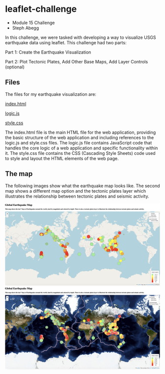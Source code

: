 # leaflet-challenge
- Module 15 Challenge
- Steph Abegg

In this challenge, we were tasked with developing a way to visualize USGS earthquake data using leaflet. This challenge had two parts:

Part 1: Create the Earthquake Visualization

Part 2: Plot Tectonic Plates, Add Other Base Maps, Add Layer Controls (optional)

## Files

The files for my earthquake visualization are:

[index.html](Leaflet-Parts-1and2/index.html)

[logic.js](Leaflet-Parts-1and2/static/js/logic.js)

[style.css](Leaflet-Parts-1and2/static/css/style.css)

The index.html file is the main HTML file for the web application, providing the basic structure of the web application and including references to the logic.js and style.css files. The logic.js file contains JavaScript code that handles the core logic of a web application and specific functionality within it. The style.css file contains the CSS (Cascading Style Sheets) code used to style and layout the HTML elements of the web page.

## The map

The following images show what the earthquake map looks like. The second map shows a different map option and the tectonic plates layer which illustrates the relationship between tectonic plates and seismic activity.

<img src="images\map.png" width=600>

<img src="images\map_with_tectonic_plates.png" width=600>
